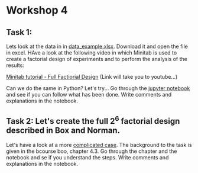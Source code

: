 # Workshop 4 

## Task 1: 
Lets look at the data in in [data_example.xlsx](/Week_2/Workshop_4/data_example.xlsx). Download it and open the file in excel. HAve a look at the following video in which Minitab is used to create a factorial design of experiments and to perform the analysis of the results: 

[Minitab tutorial - Full Factiorial Design](https://www.youtube.com/watch?v=v3Epk5de8MQ) (Link will take you to youtube...)


Can we do the same in Python? Let's try... Go through the [jupyter notebook](/Week_2/Workshop_4/Jupyter-notebooks/DoE-2factor_full.ipynb) and see if you can follow what has been done. Write comments and explanations in the notebook. 

## Task 2: Let's create the full 2$^6$ factorial design described in Box and Norman. 
Let's have a look at a more [complicated case](/Week_2/Workshop_4/Jupyter-notebooks/2-6factor.ipynb). The background to the task is given in the bcourse boo, chapter 4.3. Go through the chapter and the notebook and se if you understand the steps. Write comments and explanations in the notebook.   





